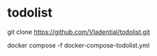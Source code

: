 # todolist

git clone https://github.com/Vladential/todolist.git

docker compose -f docker-compose-todolist.yml
